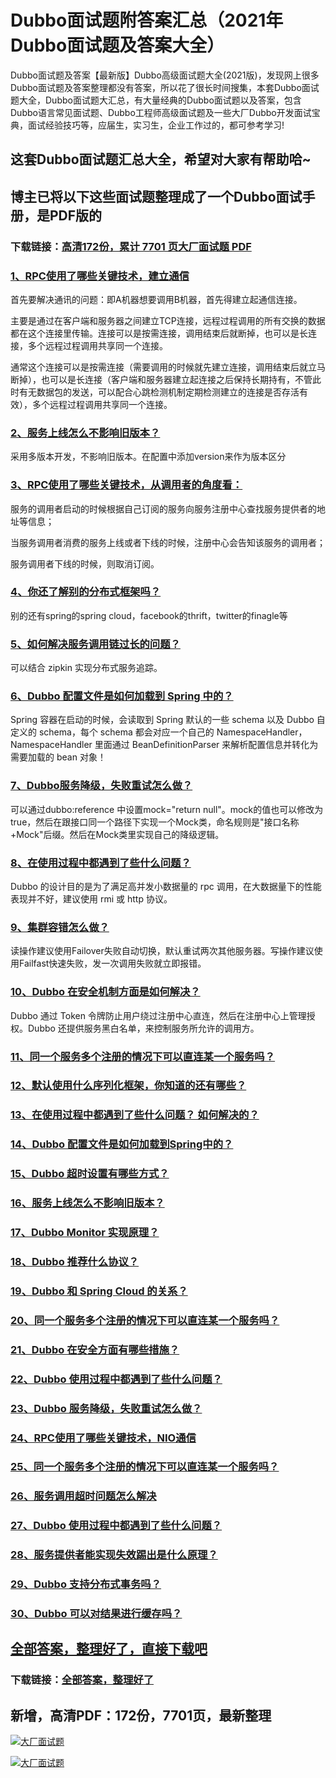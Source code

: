 # Dubbo面试题附答案汇总（2021年Dubbo面试题及答案大全）

Dubbo面试题及答案【最新版】Dubbo高级面试题大全(2021版)，发现网上很多Dubbo面试题及答案整理都没有答案，所以花了很长时间搜集，本套Dubbo面试题大全，Dubbo面试题大汇总，有大量经典的Dubbo面试题以及答案，包含Dubbo语言常见面试题、Dubbo工程师高级面试题及一些大厂Dubbo开发面试宝典，面试经验技巧等，应届生，实习生，企业工作过的，都可参考学习!

## 这套Dubbo面试题汇总大全，希望对大家有帮助哈~ 

## 博主已将以下这些面试题整理成了一个Dubbo面试手册，是PDF版的

### 下载链接：[高清172份，累计 7701 页大厂面试题  PDF](https://github.com/javatechnorth/javanorth-itbooks/blob/master/docs/index.md)


### [1、RPC使用了哪些关键技术，建立通信](https://gitee.com/souyunku/NewDevBooks/blob/master/docs/Dubbo/Dubbo面试题附答案汇总（2021年Dubbo面试题及答案大全）.md#1rpc使用了哪些关键技术建立通信)  


首先要解决通讯的问题：即A机器想要调用B机器，首先得建立起通信连接。

主要是通过在客户端和服务器之间建立TCP连接，远程过程调用的所有交换的数据都在这个连接里传输。连接可以是按需连接，调用结束后就断掉，也可以是长连接，多个远程过程调用共享同一个连接。

通常这个连接可以是按需连接（需要调用的时候就先建立连接，调用结束后就立马断掉），也可以是长连接（客户端和服务器建立起连接之后保持长期持有，不管此时有无数据包的发送，可以配合心跳检测机制定期检测建立的连接是否存活有效），多个远程过程调用共享同一个连接。


### [2、服务上线怎么不影响旧版本？](https://gitee.com/souyunku/NewDevBooks/blob/master/docs/Dubbo/Dubbo面试题附答案汇总（2021年Dubbo面试题及答案大全）.md#2服务上线怎么不影响旧版本)  


采用多版本开发，不影响旧版本。在配置中添加version来作为版本区分


### [3、RPC使用了哪些关键技术，从调用者的角度看：](https://gitee.com/souyunku/NewDevBooks/blob/master/docs/Dubbo/Dubbo面试题附答案汇总（2021年Dubbo面试题及答案大全）.md#3rpc使用了哪些关键技术从调用者的角度看：)  


服务的调用者启动的时候根据自己订阅的服务向服务注册中心查找服务提供者的地址等信息；

当服务调用者消费的服务上线或者下线的时候，注册中心会告知该服务的调用者；

服务调用者下线的时候，则取消订阅。


### [4、你还了解别的分布式框架吗？](https://gitee.com/souyunku/NewDevBooks/blob/master/docs/Dubbo/Dubbo面试题附答案汇总（2021年Dubbo面试题及答案大全）.md#4你还了解别的分布式框架吗)  


别的还有spring的spring cloud，facebook的thrift，twitter的finagle等



### [5、如何解决服务调用链过长的问题？](https://gitee.com/souyunku/NewDevBooks/blob/master/docs/Dubbo/Dubbo面试题附答案汇总（2021年Dubbo面试题及答案大全）.md#5如何解决服务调用链过长的问题)  


可以结合 zipkin 实现分布式服务追踪。


### [6、Dubbo 配置文件是如何加载到 Spring 中的？](https://gitee.com/souyunku/NewDevBooks/blob/master/docs/Dubbo/Dubbo面试题附答案汇总（2021年Dubbo面试题及答案大全）.md#6dubbo-配置文件是如何加载到-spring-中的)  


Spring 容器在启动的时候，会读取到 Spring 默认的一些 schema 以及 Dubbo 自定义的 schema，每个 schema 都会对应一个自己的 NamespaceHandler，NamespaceHandler 里面通过 BeanDefinitionParser 来解析配置信息并转化为需要加载的 bean 对象！


### [7、Dubbo服务降级，失败重试怎么做？](https://gitee.com/souyunku/NewDevBooks/blob/master/docs/Dubbo/Dubbo面试题附答案汇总（2021年Dubbo面试题及答案大全）.md#7dubbo服务降级失败重试怎么做)  


可以通过dubbo:reference 中设置mock="return null"。mock的值也可以修改为true，然后在跟接口同一个路径下实现一个Mock类，命名规则是"接口名称+Mock"后缀。然后在Mock类里实现自己的降级逻辑。



### [8、在使用过程中都遇到了些什么问题？](https://gitee.com/souyunku/NewDevBooks/blob/master/docs/Dubbo/Dubbo面试题附答案汇总（2021年Dubbo面试题及答案大全）.md#8在使用过程中都遇到了些什么问题)  


Dubbo 的设计目的是为了满足高并发小数据量的 rpc 调用，在大数据量下的性能表现并不好，建议使用 rmi 或 http 协议。


### [9、集群容错怎么做？](https://gitee.com/souyunku/NewDevBooks/blob/master/docs/Dubbo/Dubbo面试题附答案汇总（2021年Dubbo面试题及答案大全）.md#9集群容错怎么做)  


读操作建议使用Failover失败自动切换，默认重试两次其他服务器。写操作建议使用Failfast快速失败，发一次调用失败就立即报错。


### [10、Dubbo 在安全机制方面是如何解决？](https://gitee.com/souyunku/NewDevBooks/blob/master/docs/Dubbo/Dubbo面试题附答案汇总（2021年Dubbo面试题及答案大全）.md#10dubbo-在安全机制方面是如何解决)  


Dubbo 通过 Token 令牌防止用户绕过注册中心直连，然后在注册中心上管理授权。Dubbo 还提供服务黑白名单，来控制服务所允许的调用方。


### [11、同一个服务多个注册的情况下可以直连某一个服务吗？](https://gitee.com/souyunku/NewDevBooks/blob/master/docs/Dubbo/Dubbo面试题附答案汇总（2021年Dubbo面试题及答案大全）.md#11同一个服务多个注册的情况下可以直连某一个服务吗)  

### [12、默认使用什么序列化框架，你知道的还有哪些？](https://gitee.com/souyunku/NewDevBooks/blob/master/docs/Dubbo/Dubbo面试题附答案汇总（2021年Dubbo面试题及答案大全）.md#12默认使用什么序列化框架你知道的还有哪些)  

### [13、在使用过程中都遇到了些什么问题？ 如何解决的？](https://gitee.com/souyunku/NewDevBooks/blob/master/docs/Dubbo/Dubbo面试题附答案汇总（2021年Dubbo面试题及答案大全）.md#13在使用过程中都遇到了些什么问题-如何解决的)  

### [14、Dubbo 配置文件是如何加载到Spring中的？](https://gitee.com/souyunku/NewDevBooks/blob/master/docs/Dubbo/Dubbo面试题附答案汇总（2021年Dubbo面试题及答案大全）.md#14dubbo-配置文件是如何加载到spring中的)  

### [15、Dubbo 超时设置有哪些方式？](https://gitee.com/souyunku/NewDevBooks/blob/master/docs/Dubbo/Dubbo面试题附答案汇总（2021年Dubbo面试题及答案大全）.md#15dubbo-超时设置有哪些方式)  

### [16、服务上线怎么不影响旧版本？](https://gitee.com/souyunku/NewDevBooks/blob/master/docs/Dubbo/Dubbo面试题附答案汇总（2021年Dubbo面试题及答案大全）.md#16服务上线怎么不影响旧版本)  

### [17、Dubbo Monitor 实现原理？](https://gitee.com/souyunku/NewDevBooks/blob/master/docs/Dubbo/Dubbo面试题附答案汇总（2021年Dubbo面试题及答案大全）.md#17dubbo-monitor-实现原理)  

### [18、Dubbo 推荐什么协议？](https://gitee.com/souyunku/NewDevBooks/blob/master/docs/Dubbo/Dubbo面试题附答案汇总（2021年Dubbo面试题及答案大全）.md#18dubbo-推荐什么协议)  

### [19、Dubbo 和 Spring Cloud 的关系？](https://gitee.com/souyunku/NewDevBooks/blob/master/docs/Dubbo/Dubbo面试题附答案汇总（2021年Dubbo面试题及答案大全）.md#19dubbo-和-spring-cloud-的关系)  

### [20、同一个服务多个注册的情况下可以直连某一个服务吗？](https://gitee.com/souyunku/NewDevBooks/blob/master/docs/Dubbo/Dubbo面试题附答案汇总（2021年Dubbo面试题及答案大全）.md#20同一个服务多个注册的情况下可以直连某一个服务吗)  

### [21、Dubbo 在安全方面有哪些措施？](https://gitee.com/souyunku/NewDevBooks/blob/master/docs/Dubbo/Dubbo面试题附答案汇总（2021年Dubbo面试题及答案大全）.md#21dubbo-在安全方面有哪些措施)  

### [22、Dubbo 使用过程中都遇到了些什么问题？](https://gitee.com/souyunku/NewDevBooks/blob/master/docs/Dubbo/Dubbo面试题附答案汇总（2021年Dubbo面试题及答案大全）.md#22dubbo-使用过程中都遇到了些什么问题)  

### [23、Dubbo 服务降级，失败重试怎么做？](https://gitee.com/souyunku/NewDevBooks/blob/master/docs/Dubbo/Dubbo面试题附答案汇总（2021年Dubbo面试题及答案大全）.md#23dubbo-服务降级失败重试怎么做)  

### [24、RPC使用了哪些关键技术，NIO通信](https://gitee.com/souyunku/NewDevBooks/blob/master/docs/Dubbo/Dubbo面试题附答案汇总（2021年Dubbo面试题及答案大全）.md#24rpc使用了哪些关键技术nio通信)  

### [25、同一个服务多个注册的情况下可以直连某一个服务吗？](https://gitee.com/souyunku/NewDevBooks/blob/master/docs/Dubbo/Dubbo面试题附答案汇总（2021年Dubbo面试题及答案大全）.md#25同一个服务多个注册的情况下可以直连某一个服务吗)  

### [26、服务调用超时问题怎么解决](https://gitee.com/souyunku/NewDevBooks/blob/master/docs/Dubbo/Dubbo面试题附答案汇总（2021年Dubbo面试题及答案大全）.md#26服务调用超时问题怎么解决)  

### [27、Dubbo 使用过程中都遇到了些什么问题？](https://gitee.com/souyunku/NewDevBooks/blob/master/docs/Dubbo/Dubbo面试题附答案汇总（2021年Dubbo面试题及答案大全）.md#27dubbo-使用过程中都遇到了些什么问题)  

### [28、服务提供者能实现失效踢出是什么原理？](https://gitee.com/souyunku/NewDevBooks/blob/master/docs/Dubbo/Dubbo面试题附答案汇总（2021年Dubbo面试题及答案大全）.md#28服务提供者能实现失效踢出是什么原理)  

### [29、Dubbo 支持分布式事务吗？](https://gitee.com/souyunku/NewDevBooks/blob/master/docs/Dubbo/Dubbo面试题附答案汇总（2021年Dubbo面试题及答案大全）.md#29dubbo-支持分布式事务吗)  

### [30、Dubbo 可以对结果进行缓存吗？](https://gitee.com/souyunku/NewDevBooks/blob/master/docs/Dubbo/Dubbo面试题附答案汇总（2021年Dubbo面试题及答案大全）.md#30dubbo-可以对结果进行缓存吗)  





## [全部答案，整理好了，直接下载吧](https://gitee.com/souyunku/DevBooks/blob/master/docs/daan.md)

### 下载链接：[全部答案，整理好了](https://gitee.com/souyunku/NewDevBooks/blob/master/docs/daan.md)




## 新增，高清PDF：172份，7701页，最新整理

[![大厂面试题](https://www.souyunku.com/wp-content/uploads/weixin/mst.png "架构师专栏")](https://www.souyunku.com/wp-content/uploads/weixin/githup-weixin.png "架构师专栏")

[![大厂面试题](https://www.souyunku.com/wp-content/uploads/weixin/githup-weixin.png "架构师专栏")](https://www.souyunku.com/wp-content/uploads/weixin/githup-weixin.png "架构师专栏")
